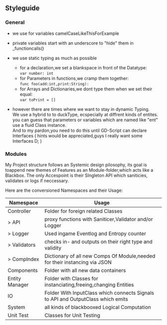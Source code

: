 ## Styleguide 
  

### General
- we use for variables camelCaseLikeThisForExample

- private variables start with an underscore to "hide" them in _functioncalls() 

- we use static typing as much as possible 
  * for a declaration,we set a blankspace in front of the Datatype:   
    ``var number: int``
  * for Parameters in functions,we cramp them together:   
    ``func foo(add:int,print:String):``
  * for Arrays and Dictionaries,we dont type them when we set their equal:  
    ``var toPrint = []`` 

* however there are times where we want to stay in dynamic Typing.  
  We use a hybrid to to duckType, ecspecially at diffrent kinds of entites. 
  you can guess that parameters or variables which are named like "ent" use a fluid Class instance.  
  And to my pardon,you need to do this until GD-Script can declare Interfaces
  ( hints would be appreciated,guys I really want some Interfaces D; )


### Modules
My Project structure follows an Systemic design pilosophy, its goal is toappend new themes of Features as an Module-folder,which acts like a Blackbox. The only Accespoint is their SIngleton API which saniticies, validates or logs if neccessary.
  
Here are the conversioned Namespaces and their Usage:  
 

|Namespace                   | Usage                                                                            |
|----------------------------|----------------------------------------------------------------------------------|
|Controller                  | Folder for foreign related Classes                                               |
| > API                      |  proxy functions with Saniticer,Validator and/or Logger                          |
| > Logger                   | Used ingame Eventlog and Entropy counter                                         |
| > Validators               | checks in- and outputs on their right type and validity                          |
| > CompIndex                | Dictionary of all new Comps Of Module,needed for their instancing via JSON       |
| Components                 | Folder with all new data containers                                              |
| Entity Manager             | Folder with Classes for instanciating,freeing,changing Entities                  |
| IO                         | Folder With InputClass which connects Signals to API and OutputClass which emits |
| System                     | all kinds of blackbooxed Logical Computation                                     |
| Unit Test                  | Classes for Unit Testing                                                         |









